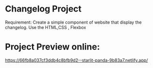 # Changelog Project
Requirement:
Create a simple component of website that display the changelog.
Use the HTML,CSS , Flexbox

# Project Preview online:
https://66fb8a037cf3ddb4c8bfb9d2--starlit-panda-9b83a7.netlify.app/